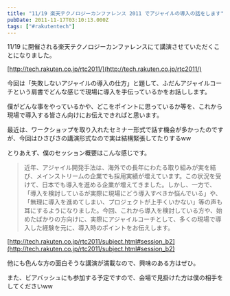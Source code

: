 ```yaml
---
title: "11/19 楽天テクノロジーカンファレンス 2011 でアジャイルの導入の話をします"
pubDate: 2011-11-17T03:10:13.000Z
tags: ["#rakutentech"]
---
```


11/19 に開催される楽天テクノロジーカンファレンスにて講演させていただくことになりました。

[http://tech.rakuten.co.jp/rtc2011/](http://tech.rakuten.co.jp/rtc2011/)

今回は「失敗しないアジャイルの導入の仕方」と題して、ふだんアジャイルコーチという肩書でどんな感じで現場に導入を手伝っているかをお話しします。

僕がどんな事をやっているかや、どこをポイントに思っているか等を、これから現場で導入する皆さん向けにお伝えできればと思います。

最近は、ワークショップを取り入れたセミナー形式で話す機会が多かったのですが、今回はひさびさの講演形式なので実は結構緊張してたりするww

とりあえず、僕のセッション概要はこんな感じです。

> 近年、アジャイル開発手法は、海外での長年にわたる取り組みが実を結び、メインストリームの企業でも採用実績が増えています。この状況を受けて、日本でも導入を進める企業が増えてきました。しかし、一方で、「導入を検討しているが実際に現場にどう導入すべきか悩んでいる」や、「無理に導入を進めてしまい、プロジェクトが上手くいかない」等の声も耳にするようになりました。今回、これから導入を検討している方や、始めたばかりの方向けに、実際にアジャイルコーチとして、多くの現場で導入した経験を元に、導入時のポイントをお伝えします。
>

[http://tech.rakuten.co.jp/rtc2011/subject.html#session_b2](http://tech.rakuten.co.jp/rtc2011/subject.html#session_b2)

他にも色んな方の面白そうな講演が満載なので、興味のある方はぜひ。

また、ビアバッシュにも参加する予定ですので、会場で見掛けた方は僕の相手をしてくださいww